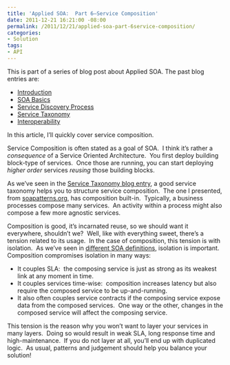 ```yaml
---
title: 'Applied SOA:  Part 6–Service Composition'
date: 2011-12-21 16:21:00 -08:00
permalink: /2011/12/21/applied-soa-part-6service-composition/
categories:
- Solution
tags:
- API
---
```

<p>This is part of a series of blog post about Applied SOA. The past blog entries are:</p>  <ul>   <li><a href="http://vincentlauzon.wordpress.com/2011/06/17/applied-soa-part-1-introduction/">Introduction</a></li>    <li><a title="Preview “Applied SOA- Part 2 – SOA Basics”" href="http://vincentlauzon.wordpress.com/2011/11/27/applied-soa-part-2-soa-basics/">SOA Basics</a></li>    <li><a href="http://vincentlauzon.wordpress.com/2011/11/29/applied-soa-part-3-service-discovery-process/">Service Discovery Process</a></li>    <li><a href="http://vincentlauzon.wordpress.com/2011/12/09/applied-soa-part-4-service-taxonomy/">Service Taxonomy</a></li>    <li><a href="http://vincentlauzon.wordpress.com/2011/12/13/applied-soa-part-5-interoperability/">Interoperability</a></li> </ul>  <p>In this article, I’ll quickly cover service composition.</p>  <p>Service Composition is often stated as a goal of SOA.&#160; I think it’s rather a <em>consequence </em>of a Service Oriented Architecture.&#160; You first deploy building block-type of services.&#160; Once those are running, you can start deploying <em>higher order</em> services <em>reusing </em>those building blocks.</p>  <p>As we’ve seen in the <a href="http://vincentlauzon.wordpress.com/2011/12/09/applied-soa-part-4-service-taxonomy/">Service Taxonomy blog entry</a>, a good service taxonomy helps you to structure service composition.&#160; The one I presented, from <a href="http://soapatterns.org">soapatterns.org</a>, has composition built-in.&#160; Typically, a business processes compose many services.&#160; An activity within a process might also compose a few more agnostic services.</p>  <p>Composition is good, it’s incarnated reuse, so we should want it everywhere, shouldn’t we?&#160; Well, like with everything sweet, there’s a tension related to its usage.&#160; In the case of composition, this tension is with isolation.&#160; As we’ve seen in <a href="http://vincentlauzon.wordpress.com/2011/11/27/applied-soa-part-2-soa-basics/">different SOA definitions</a>, isolation is important.&#160; Composition compromises isolation in many ways:</p>  <ul>   <li>It couples SLA:&#160; the composing service is just as strong as its weakest link at any moment in time.</li>    <li>It couples services time-wise:&#160; composition increases latency but also require the composed service to be up-and-running.</li>    <li>It also often couples service contracts if the composing service expose data from the composed services.&#160; One way or the other, changes in the composed service will affect the composing service.</li> </ul>  <p>This tension is the reason why you won’t want to layer your services in many layers.&#160; Doing so would result in weak SLA, long response time and high-maintenance.&#160; If you do not layer at all, you’ll end up with duplicated logic.&#160; As usual, patterns and judgement should help you balance your solution!</p>